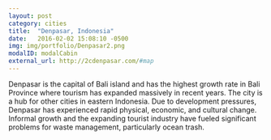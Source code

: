 ```yaml
---
layout: post
category: cities
title:  "Denpasar, Indonesia"
date:   2016-02-02 15:08:10 -0500
img: img/portfolio/Denpasar2.png
modalID: modalCabin
external_url: http://2cdenpasar.com/#map
---
```

Denpasar is the capital of Bali island and has the highest growth rate in Bali Province where tourism has expanded massively in recent years. The city is a hub for other cities in eastern Indonesia. Due to development pressures, Denpasar has experienced rapid physical, economic, and cultural change. Informal growth and the expanding tourist industry have fueled significant problems for waste management, particularly ocean trash.
 
[flat-icons-link]: https://sellfy.com/p/8Q9P/jV3VZ/
